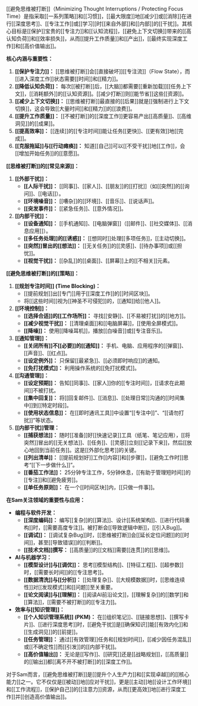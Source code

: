 [[避免思维被打断]]（Minimizing Thought Interruptions / Protecting Focus Time）是指采取[[一系列策略]]和[[习惯]]，[[最大限度]]地[[减少]]或[[消除]]在进行[[深度思考]]、[[专注工作]]或[[学习]]时[[来自外部]]和[[内部]]的[[干扰]]。其核心目标是[[保护]]宝贵的[[专注力]]和[[认知流程]]，[[避免上下文切换]]带来的[[高认知负荷]]和[[效率损失]]，从而[[提升工作质量]]和[[产出]]，[[最终实现深度工作]]和[[高价值输出]]。

**核心内涵与重要性：**

1.  **[[保护专注力]]：** [[思维被打断]]会[[直接破坏]][[专注流]]（Flow State），而[[进入深度工作]]状态需要[[时间]]和[[精力]]。
2.  **[[降低认知负荷]]：** 每次[[被打断]]后，[[大脑]]都需要[[重新加载]][[任务上下文]]，[[消耗额外]]的[[认知资源]]。[[减少打断]]则[[能节省]]这些[[资源]]。
3.  **[[减少上下文切换]]：** [[思维被打断]]最直接的[[后果]]就是[[强制进行上下文切换]]，这会导致[[大量时间]]和[[精力]]的[[浪费]]。
4.  **[[提升工作质量]]：** [[不被打断]]的[[深度工作]]更容易产出[[高质量]]、[[高维洞见]]的[[成果]]。
5.  **[[提高效率]]：** [[连续]]的[[专注时间]]能让任务[[更快]]、[[更有效]]地[[完成]]。
6.  **[[克服拖延]]与[[行动瘫痪]]：** 知道[[自己]]可以[[不受干扰]]地[[工作]]，会[[增加开始任务]]的[[意愿]]。

**[[思维被打断]]的[[常见来源]]：**

1.  **[[外部干扰]]：**
    *   **[[人际干扰]]：** [[同事]]、[[家人]]、[[朋友]]的[[打扰]]（如[[突然]]的[[询问]]、[[电话]]）。
    *   **[[环境噪音]]：** [[嘈杂]]的[[环境]]、[[音乐]]、[[说话声]]。
    *   **[[突发事件]]：** [[紧急任务]]、[[意外情况]]。
2.  **[[内部干扰]]：**
    *   **[[设备通知]]：** [[手机通知]]、[[电脑弹窗]]（[[邮件]]、[[社交媒体]]、[[消息应用]]）。
    *   **[[多任务处理]]的[[诱惑]]：** [[想同时]]处理[[多项任务]]，[[主动切换]]。
    *   **[[突然]]冒出的[[想法]]：** [[无关任务]]的[[灵感]]、[[待办事项]]或[[担忧]]。
    *   **[[视觉干扰]]：** [[杂乱]]的[[桌面]]、[[屏幕]]上的[[不相关]]元素。

**[[避免思维被打断]]的[[策略]]：**

1.  **[[规划专注时间]] (Time Blocking)：**
    *   [[提前规划]]出[[专门]]用于[[深度工作]]的[[时间区块]]。
    *   将[[这些时间]]视为[[神圣不可侵犯]]的，[[通知]]给[[他人]]。
2.  **[[环境控制]]：**
    *   **[[选择合适]]的[[工作场所]]：** 寻找[[安静]]、[[不易被打扰]]的[[地方]]。
    *   **[[减少视觉干扰]]：** [[清理桌面]]和[[电脑屏幕]]，[[使用全屏模式]]。
    *   **[[降噪]]：** 使用[[降噪耳机]]，播放[[白噪音]]或[[专注音乐]]。
3.  **[[通知管理]]：**
    *   **[[关闭所有]]不[[必要]]的[[通知]]：** 手机、电脑、应用程序的[[弹窗]]、[[声音]]、[[红点]]。
    *   **[[设定例外]]：** 只保留[[最紧急]]、[[必须即时响应]]的通知。
    *   **[[免打扰模式]]：** 利用操作系统的[[免打扰模式]]。
4.  **[[沟通管理]]：**
    *   **[[设定预期]]：** 告知[[同事]]、[[家人]]你的[[专注时间]]，[[请求在此期间]]不被打扰。
    *   **[[集中回复]]：** 将[[回复邮件]]、[[消息]]、[[处理日常]]沟通的[[时间集中]]到[[特定时段]]。
    *   **[[使用状态信息]]：** 在[[即时通讯工具]]中设置“[[专注中]]”、“[[请勿打扰]]”等状态。
5.  **[[内部干扰]]管理：**
    *   **[[捕获想法]]：** 随时[[准备]]好[[快速记录]]工具（纸笔、笔记应用），[[将突然]]冒出的[[无关想法]]、[[任务]]、[[灵感]]立刻[[记录下来]]，然后[[放心地回到当前任务]]。这是[[外部化思考]]的关键。
    *   **[[列出清单]]：** [[提前规划好]]工作[[内容]]和[[步骤]]，[[避免工作时]]思考“[[下一步做什么]]”。
    *   **[[番茄工作法]]：** 25分钟专注工作，5分钟休息，[[有助于管理短时间]]的[[专注]]和[[避免疲劳]]。
    *   **[[单任务原则]]：** 在一个[[时间区块]]内，[[只做一件事]]。

**在Sam关注领域的重要性与应用：**

*   **编程与软件开发：**
    *   **[[深度编码]]：** 编写[[复杂]]的[[算法]]、设计[[系统架构]]、[[进行代码重构]]时，[[需要高度专注]]。被打断会[[导致逻辑中断]]，[[引入Bug]]。
    *   **[[调试]]：** [[调试复杂Bug]]时，[[思维被打断]]会[[延长定位问题]]的[[时间]]，甚至[[导致错误]]的[[判断]]。
    *   **[[技术文档]]撰写：** [[高质量]]的[[文档]]需要[[连贯]]的[[思维]]。
*   **AI与机器学习：**
    *   **[[模型设计]]与[[调优]]：** 思考[[模型结构]]、[[特征工程]]、[[超参数]]时，[[需要长时间]]的[[专注思考]]。
    *   **[[数据清洗]]与[[分析]]：** [[处理复杂]]、[[大规模数据]]时，[[思维连续性]]对[[发现模式]]和[[问题]]至关重要。
    *   **[[论文阅读]]与[[理解]]：** [[阅读AI前沿论文]]，[[理解复杂]]的[[数学]]和[[算法]]，[[需要不被打断]]的[[专注力]]。
*   **效率与[[知识管理]]：**
    *   **[[个人知识管理系统]] (PKM)：** 在[[组织笔记]]、[[链接思想]]、[[撰写卡片]]、[[进行深度思考]]时，[[避免干扰]]是[[确保知识]]能[[有效内化]]和[[生成洞见]]的[[前提]]。
    *   **[[任务管理]]：** 通过[[有效管理]]任务和[[规划时间]]，[[减少因任务混乱]]或[[不确定性]]而[[引发]]的[[内部干扰]]。
    *   **[[高价值输出]]：** 无论是[[写作]]、[[研究]]还是[[战略规划]]，[[高质量]]的[[输出]]都[[离不开不被打断]]的[[深度工作]]。

对于Sam而言，[[避免思维被打断]]是[[提升个人生产力]]和[[实现卓越]]的[[核心能力]]之一。它不仅仅是[[被动]]地[[应对干扰]]，更是[[主动]]地[[设计工作环境]]和[[工作流程]]，[[保护自己]]的[[注意力]]资源，从而[[更高效]]地[[进行深度工作]]并[[创造高价值输出]]。